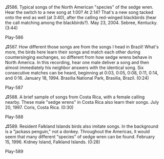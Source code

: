 ♫586. Typical songs of the North American "species" of the sedge wren.
Hear the switch to a new song at 1:00? At 2:14? That's a new song tacked
onto the end as well (at 3:40), after the calling red-winged blackbirds
(hear the call matching among the blackbirds?). May 23, 2004. Sebree,
Kentucky. (3:44)

Play-586

♫587. How different those songs are from the songs I head in Brazil!
What's more, the birds here learn their songs and match each other
during countersinging exchanges, so different from how sedge wrens
behave in North America. In this recording, hear one male deliver a song
and then almost immediately his neighbor answers with the identical
song. Six consecutive matches can be heard, beginning at 0:03, 0:05,
0:08, 0:11, 0:14, and 0:16. January 18, 1994. Brasilia National Park,
Brasilia, Brazil. (0:24)

Play-587

♫588. A brief sample of songs from Costa Rica, with a female calling
nearby. These male "sedge wrens" in Costa Rica also learn their songs.
July 20, 1997. Coris, Costa Rica. (0:30)

Play-588

♫589. Resident Falkland Islands birds also imitate songs. In the
background is a "jackass penguin," not a donkey. Throughout the
Americas, it would seem that many different "species" of sedge wren can
be found. February 15, 1996. Kidney Island, Falkland Islands. (0:28)

Play-589
